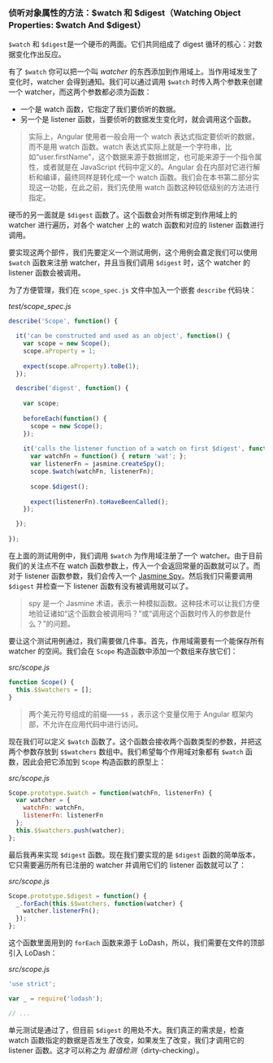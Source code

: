 ### 侦听对象属性的方法：$watch 和 $digest（Watching Object Properties: $watch And $digest）

`$watch` 和 `$digest`是一个硬币的两面。它们共同组成了 digest 循环的核心：对数据变化作出反应。

有了 `$watch` 你可以把一个叫 _watcher_ 的东西添加到作用域上。当作用域发生了变化时，watcher 会得到通知。我们可以通过调用 `$watch` 时传入两个参数来创建一个 watcher，而这两个参数都必须为函数：

- 一个是 watch 函数，它指定了我们要侦听的数据。
- 另一个是 listener 函数，当要侦听的数据发生变化时，就会调用这个函数。

> 实际上，Angular 使用者一般会用一个 watch 表达式指定要侦听的数据，而不是用 watch 函数。watch 表达式实际上就是一个字符串，比如“user.firstName”，这个数据来源于数据绑定，也可能来源于一个指令属性，或者就是在 JavaScript 代码中定义的。Angular 会在内部对它进行解析和编译，最终同样是转化成一个 watch 函数。我们会在本书第二部分实现这一功能，在此之前，我们先使用 watch 函数这种较低级别的方法进行指定。

硬币的另一面就是 `$digest` 函数了。这个函数会对所有绑定到作用域上的 watcher 进行遍历，对各个 watcher 上的 watch 函数和对应的 listener 函数进行调用。

要实现这两个部件，我们先要定义一个测试用例，这个用例会嘉定我们可以使用 `$watch` 函数来注册 watcher，并且当我们调用 `$digest` 时，这个 watcher 的 listener 函数会被调用。

为了方便管理，我们在 `scope_spec.js` 文件中加入一个嵌套 `describe` 代码块：

_test/scope_spec.js_

```js
describe('Scope', function() {

  it('can be constructed and used as an object', function() {
    var scope = new Scope();
    scope.aProperty = 1;
    
    expect(scope.aProperty).toBe(1);
  });

  describe('digest', function() {
  
    var scope;
  
    beforeEach(function() {
      scope = new Scope();
    });
  
    it('calls the listener function of a watch on first $digest', function() {
      var watchFn = function() { return 'wat'; };
      var listenerFn = jasmine.createSpy();
      scope.$watch(watchFn, listenerFn);
  
      scope.$digest();
  
      expect(listenerFn).toHaveBeenCalled();
    });

  });
  
});
```

在上面的测试用例中，我们调用 `$watch` 为作用域注册了一个 watcher。由于目前我们的关注点不在 watch 函数参数上，传入一个会返回常量的函数就可以了。而对于 listener 函数参数，我们会传入一个 [Jasmine Spy](https://jasmine.github.io/2.0/introduction.html#section-Spies)。然后我们只需要调用 `$digest` 并检查一下 listener 函数有没有被调用就可以了。

> spy 是一个 Jasmine 术语，表示一种模拟函数。这种技术可以让我们方便地验证诸如“这个函数会被调用吗？”或“调用这个函数时传入的参数是什么？”的问题。

要让这个测试用例通过，我们需要做几件事。首先，作用域需要有一个能保存所有 watcher 的空间。我们会在 `Scope` 构造函数中添加一个数组来存放它们：

_src/scope.js_

```js
function Scope() {
  this.$$watchers = [];
}
```

> 两个美元符号组成的前缀——`$$` ，表示这个变量仅用于 Angular 框架内部，不允许在应用代码中进行访问。

现在我们可以定义 `$watch` 函数了。这个函数会接收两个函数类型的参数，并把这两个参数存放到 `$$watchers` 数组中。我们希望每个作用域对象都有 `$watch` 函数，因此会把它添加到 `Scope` 构造函数的原型上：

_src/scope.js_

```js
Scope.prototype.$watch = function(watchFn, listenerFn) {
  var watcher = {
    watchFn: watchFn,
    listenerFn: listenerFn
  };
  this.$$watchers.push(watcher);
};
```

最后我再来实现 `$digest` 函数。现在我们要实现的是 `$digest` 函数的简单版本，它只需要遍历所有已注册的 watcher 并调用它们的 listener 函数就可以了：

_src/scope.js_

```js
Scope.prototype.$digest = function() {
  _.forEach(this.$$watchers, function(watcher) {
    watcher.listenerFn();
  });
};
```

这个函数里面用到的 `forEach` 函数来源于 LoDash，所以，我们需要在文件的顶部引入 LoDash：

_src/scope.js_

```js
'use strict';

var _ = require('lodash');

// ...
```

单元测试是通过了，但目前 `$digest` 的用处不大。我们真正的需求是，检查 watch 函数指定的数据是否发生了改变，如果发生了改变，我们才调用它的 listener 函数。这才可以称之为 _脏值检测_（dirty-checking）。